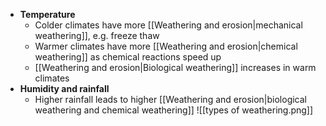 - **Temperature**
	- Colder climates have more [[Weathering and erosion|mechanical weathering]], e.g. freeze thaw
	- Warmer climates have more [[Weathering and erosion|chemical weathering]] as chemical reactions speed up
	- [[Weathering and erosion|Biological weathering]] increases in warm climates
- **Humidity and rainfall**
	- Higher rainfall leads to higher [[Weathering and erosion|biological weathering and chemical weathering]]
![[types of weathering.png]]
